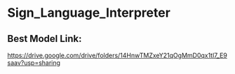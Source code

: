 # Sign_Language_Interpreter

## Best Model Link:

https://drive.google.com/drive/folders/14HnwTMZxeY21qOgMmD0qx1tl7_E9saav?usp=sharing
